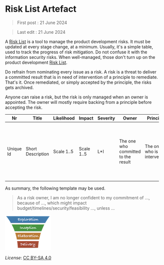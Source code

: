 # Risk List Artefact

> First post : 21 June 2024

> Last edit : 21 June 2024

A [Risk List][self] is a tool to manage the product development risks. It must be updated at every stage change, at a minimum. Usually, it's a simple table, used to track the progress of risk mitigation. Do not confuse it with the information security risks. When well-managed, those don't turn up on the product development [Risk List][self].

Do refrain from nominating every issue as a risk. A risk is a threat to deliver a committed result that is in need of intervention of a principle to remediate. That's it. Once remediated, or simply accepted by the principle, the risks gets archived. 

Anyone can raise a risk, but the risk is only managed when an owner is appointed. The owner will mostly require backing from a principle before accepting the risk.

| Nr | Title | Likelihood | Impact | Severity | Owner | Principle | State | Summary |
| --- | --- | --- | --- | --- | --- | --- | --- | --- |
| Unique Id | Short Description | Scale 1..5 | Scale 1..5 | L*I | The one who committed to the result | The one who is intervening | owned / accepted / remediated | Pinpoint the commitment, the impediment to deliver, the consequence for the product, and a potential mitigation |

As summary, the following template may be used.
> As a risk owner, I am no longer confident to my commitment of ..., because of ..., which might impact budget/timelines/security/feasibility ..., unless ...

[<img src="/images/leanupLogo s.png" alt="drawing" class="center" width="150"/>](/Artefacts/overview.md)

*License*: [CC BY-SA 4.0](https://creativecommons.org/licenses/by-sa/4.0/deed.en)



[self]: /Artefacts/risklist.md